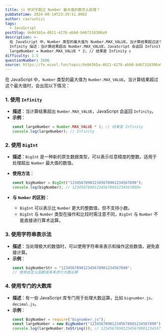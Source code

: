 ```yaml
---
title: js 中对于超过 Number 最大值的数怎么处理？
pubDatetime: 2024-08-14T23:39:51.000Z
author: caorushizi
tags:
  - JavaScript
postSlug: de043b5a-d621-4278-abb8-b467310306a9
description: >-
  在 JavaScript 中，Number 类型的最大值为 Number.MAX_VALUE。当计算结果超过这个最大值时，会出现以下情况： 1. 使用
  Infinity 描述：当计算结果超出 Number.MAX_VALUE，JavaScript 会返回 Infinity。 示例：const
  largeNumber = Number.MAX_VALUE * 2; // 结果是 Infinity c
difficulty: 1.5
questionNumber: 2696
source: https://fe.ecool.fun/topic/de043b5a-d621-4278-abb8-b467310306a9
---
```


在 JavaScript 中，`Number` 类型的最大值为 `Number.MAX_VALUE`。当计算结果超过这个最大值时，会出现以下情况：

### **1. 使用 `Infinity`**

- **描述**：当计算结果超出 `Number.MAX_VALUE`，JavaScript 会返回 `Infinity`。
- **示例**：
  ```javascript
  const largeNumber = Number.MAX_VALUE * 2; // 结果是 Infinity
  console.log(largeNumber); // Infinity
  ```

### **2. 使用 `BigInt`**

- **描述**：`BigInt` 是一种新的原生数据类型，可以表示任意精度的整数。适用于处理超出 `Number` 最大值的数值。
- **使用方法**：

  ```javascript
  const bigNumber = BigInt("123456789012345678901234567890");
  console.log(bigNumber); // 123456789012345678901234567890n
  ```

- **与 `Number` 的区别**：
  - `BigInt` 可以表示比 `Number` 更大的整数值，但不支持小数。
  - `BigInt` 与 `Number` 类型在操作和比较时需注意不同，`BigInt` 与 `Number` 不能直接进行算术运算。

### **3. 使用字符串表示法**

- **描述**：当处理极大的数值时，可以使用字符串来表示和操作这些数值，避免直接计算。
- **示例**：
  ```javascript
  const bigNumberStr = "123456789012345678901234567890";
  // 使用自定义函数或库来进行大数运算
  ```

### **4. 使用专门的大数库**

- **描述**：有一些 JavaScript 库专门用于处理大数运算，比如 `bignumber.js`、`decimal.js`。
- **示例**：
  ```javascript
  const BigNumber = require("bignumber.js");
  const largeNumber = new BigNumber("123456789012345678901234567890");
  console.log(largeNumber.toString()); // 123456789012345678901234567890
  ```

